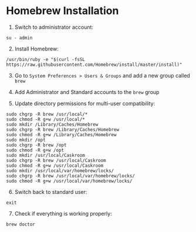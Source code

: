 Homebrew Installation
=====================

1. Switch to administrator account:

```
su - admin
```

2. Install Homebrew:

```
/usr/bin/ruby -e "$(curl -fsSL https://raw.githubusercontent.com/Homebrew/install/master/install)"
```

3. Go to `System Preferences > Users & Groups` and add a new group called `brew`

4. Add Administrator and Standard accounts to the `brew` group

5. Update directory permissions for multi-user compatibility:

```
sudo chgrp -R brew /usr/local/*
sudo chmod -R g+w /usr/local/*
sudo mkdir /Library/Caches/Homebrew
sudo chgrp -R brew /Library/Caches/Homebrew
sudo chmod -R g+w /Library/Caches/Homebrew
sudo mkdir /opt
sudo chgrp -R brew /opt
sudo chmod -R g+w /opt
sudo mkdir /usr/local/Caskroom
sudo chgrp -R brew /usr/local/Caskroom
sudo chmod -R g+w /usr/local/Caskroom
sudo mkdir /usr/local/var/homebrew/locks/
sudo chgrp -R brew /usr/local/var/homebrew/locks/
sudo chmod -R g+w /usr/local/var/homebrew/locks/
```

6. Switch back to standard user:
```
exit
```

7. Check if everything is working properly:

```
brew doctor
```
